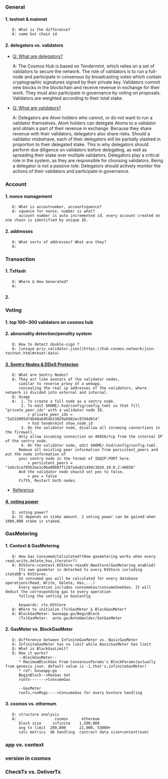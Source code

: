 ### General
#### 1. testnet & mainnet
       Q: What is the difference?
       A: same but chain id
#### 2. delegators vs. validators
   * [Q: What are delegators?](https://cosmos.network/docs/cosmos-hub/validators/validator-faq.html#what-is-a-delegator)

      A:  The Cosmos Hub is based on Tendermint, which relies on a set of validators to secure the network. The role of validators is to run a full-node and participate in consensus by broadcasting votes which contain cryptographic signatures signed by their private key. Validators commit new blocks in the blockchain and receive revenue in exchange for their work. They must also participate in governance by voting on proposals. Validators are weighted according to their total stake.

   * [Q: What are validators?](https://cosmos.network/docs/cosmos-hub/validators/validator-faq.html#what-is-a-validator)

      A: 
Delegators are Atom holders who cannot, or do not want to run a validator themselves. Atom holders can delegate Atoms to a validator and obtain a part of their revenue in exchange. Because they share revenue with their validators, delegators also share risks. Should a validator misbehave, each of their delegators will be partially slashed in proportion to their delegated stake. This is why delegators should perform due diligence on validators before delegating, as well as spreading their stake over multiple validators. Delegators play a critical role in the system, as they are responsible for choosing validators. Being a delegator is not a passive role: Delegators should actively monitor the actions of their validators and participate in governance.
### Account 
#### 1. nonce management
       Q: What is accoutnumber, accountsquence?
       A: squence for nonce, number is what?
          account number is auto incremented id. every account created on one chain is identified by unique ID. 
#### 2. addresses
       Q: What sorts of addresses? What are they?
       A: 
### Transaction
#### 1. TxHash
       Q: Where & How Generated?
       A:
#### 2. 
### Voting
#### 1. top 100~300 validators on cosmos hub
#### 2. abnomality detection/penality system
       Q: How to detect double-sign ?
       A: [unique priv_validator.json](https://hub.cosmos.network/join-testnet.html#reset-data)
#### [3. Sentry Nodes & DDoS Protecton](https://cosmos.network/docs/cosmos-hub/validators/security.html#sentry-nodes-ddos-protection)
       Q: What are Sentry Nodes?
       A: They act like avatars of the validator nodes,
          similar to reverse proxy of a webapp,
          concealing the real ip addresses of the validators, where network is divided into external and internal.
       Q: Usage
       A:  1. To create a full node as a sentry node.
           2. To edit $HOME/.hsd/config/config.toml so that fill "private_peer_ids" with a validator node ID.
              > private_peer_ids = "5a533005d74b40ab954b33029a5682ec8794d014"
              > hsd tendermint show_node_id
           3. On the validator node, disallow all incoming connections in the firewall.
          Only allow incoming connection on 46656/tcp from the internal IP of the sentry node.
           4. On the validator node, edit $HOME/.hsd/config/config.toml.
          Remove all existing peer information from persistent_peers and put the node information of
          your sentry node in the format of ID@IP:PORT here.
              > persistent_peers = "1ebc5ca705b3ae1c06a0888ff1287ada82149dc3@10.10.0.2:46656"
          And the validator node should set pex to false.
              > pex = false
          Fifth, Restart both nodes.    

  * [Reference](https://medium.com/forbole/a-step-by-step-guide-to-join-cosmos-hub-testnet-e591a3d2cb41)
#### [4. voting power](https://cosmos.network/docs/cosmos-hub/validators/validator-faq.html#general-concepts)
       Q: voting power? 
       A: It depends on stake amount. 1 voting power can be gained when 1000,000 stake is staked.
### GasMetering
#### 1. Context & GasMetering
       Q: How Gas Consumed/Calculated?(How gasmetering works when every read,write,delete,has,iterator?)
       A: KVStore->context.KVStore->GasKV.NewStore(GasMetering enabled)
          Its own gasmeter is detached to every KVStore including stateDB's KVStores.
          So consumed gas will be calculated for every database operations(Read, Write, Delete, Has,...)
          Every operation includes consumeGas/consumeSeekGas. It will deduct the corresponding gas to every operation
          folling the setting in GasConfig

          keywords: ctx.KVStore
       Q: Where to initialze (Tx)GasMeter & BlockGasMeter?
       A: BlockGasMeter: baseapp.go/BeginBlock
          (Tx)GasMeter:  ante.go/AnteHanlder/SetGasMeter
#### 2. GasMeter vs. BlockGasMeter
       Q: Difference between InfiniteGasMeter vs. BasicGasMeter
       A: InfiniteGasMeter has no limit while BasicGasMeter has limit
       Q: What is BlockGasLimit?
       Q: How it works?
          --BlockGasMeter--
          * MaximumBlockGas From ConsensusParams's BlockParams(actually from genesis.json. default value is -1,that's,infiniteGasMeter)
          * ref: baseapp.go
          BeginBlock-->MaxGas Set
          runTx------->ConsumeGas

          --GasMeter
          runTx,runMsgs---->ConsumeGas for every kvstore handling
#### 3. cosmos vs. ethereum
       Q: structure analysis
       A:                 cosmos      ethereum
          block size     infinite    1,500,000
          avg tx limit  200,000      21,000, 53000+
          calc metrics  db handling  contract data size+content(evm)
### app vs. context
### version in cosmos
###  CheckTx vs. DeliverTx
####
